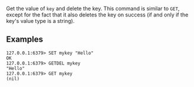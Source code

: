 Get the value of `key` and delete the key.
This command is similar to `GET`, except for the fact that it also deletes the key on success (if and only if the key's value type is a string).

## Examples

```
127.0.0.1:6379> SET mykey "Hello"
OK
127.0.0.1:6379> GETDEL mykey
"Hello"
127.0.0.1:6379> GET mykey
(nil)
```
